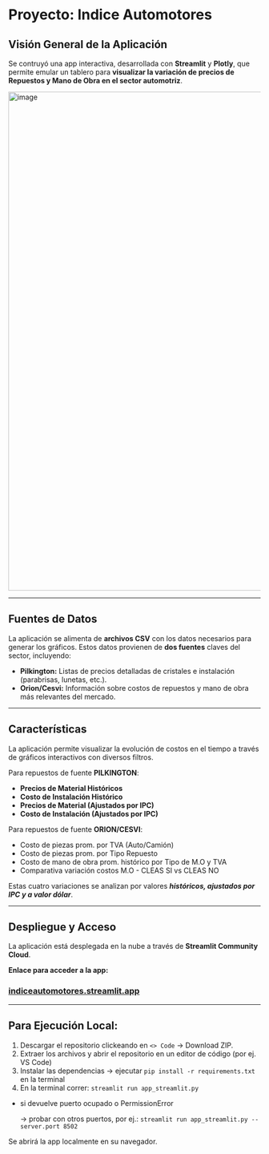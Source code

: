 # Proyecto: Indice Automotores

## Visión General de la Aplicación

Se contruyó una app interactiva, desarrollada con **Streamlit** y **Plotly**, que permite emular un tablero para **visualizar la variación de precios de Repuestos y Mano de Obra en el sector automotriz**. 

<img width="1908" height="996" alt="image" src="https://github.com/user-attachments/assets/1f87c64a-bd40-475e-b9c7-b5f4a4197271" />


---

## Fuentes de Datos

La aplicación se alimenta de **archivos CSV** con los datos necesarios para generar los gráficos. Estos datos provienen de  **dos fuentes** claves del sector, incluyendo:
* **Pilkington:** Listas de precios detalladas de cristales e instalación (parabrisas, lunetas, etc.).
* **Orion/Cesvi:** Información sobre costos de repuestos y mano de obra más relevantes del mercado.

---

## Características

La aplicación permite visualizar la evolución de costos en el tiempo a través de gráficos interactivos con diversos filtros.

Para repuestos de fuente **PILKINGTON**:
* **Precios de Material Históricos**
* **Costo de Instalación Histórico** 
* **Precios de Material (Ajustados por IPC)** 
* **Costo de Instalación (Ajustados por IPC)**

Para repuestos de fuente **ORION/CESVI**:
* Costo de piezas prom. por TVA (Auto/Camión)
* Costo de piezas prom. por Tipo Repuesto
* Costo de mano de obra prom. histórico por Tipo de M.O y TVA
* Comparativa variación costos M.O - CLEAS SI vs CLEAS NO

Estas cuatro variaciones se analizan por valores ***históricos, ajustados por IPC y a valor dólar***.


---

## Despliegue y Acceso

La aplicación está desplegada en la nube a través de **Streamlit Community Cloud**.

**Enlace para acceder a la app:** 

### [<ins>**indiceautomotores.streamlit.app**</ins>](https://indiceautomotores.streamlit.app/)

---

## Para Ejecución Local:
1. Descargar el repositorio clickeando en ``<> Code`` -> Download ZIP.
2. Extraer los archivos y abrir el repositorio en un editor de código (por ej. VS Code) 
3. Instalar las dependencias -> ejecutar `pip install -r requirements.txt` en la terminal
4. En la terminal correr: `streamlit run app_streamlit.py`
* si devuelve puerto ocupado o PermissionError
  
  -> probar con otros puertos, por ej.:
  `streamlit run app_streamlit.py --server.port 8502`

Se abrirá la app localmente en su navegador.
